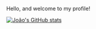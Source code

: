 Hello, and welcome to my profile!

[![João's GitHub stats](https://my-repository-psi-ten.vercel.app/api?username=Joao-Victor-Leite-Firmino&theme=tokyonight)](https://github.com/Joao-Victor-Leite-Firmino/github-readme-stats)
